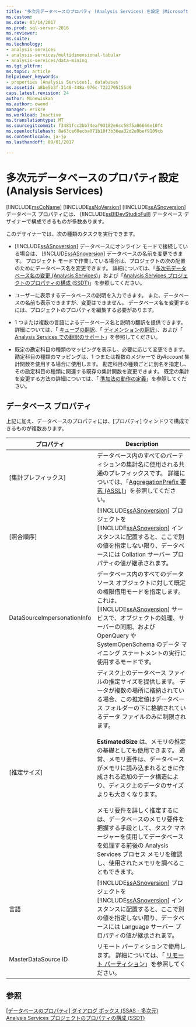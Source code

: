 ```yaml
---
title: "多次元データベースのプロパティ (Analysis Services) を設定 |Microsoft ドキュメント"
ms.custom: 
ms.date: 03/14/2017
ms.prod: sql-server-2016
ms.reviewer: 
ms.suite: 
ms.technology:
- analysis-services
- analysis-services/multidimensional-tabular
- analysis-services/data-mining
ms.tgt_pltfrm: 
ms.topic: article
helpviewer_keywords:
- properties [Analysis Services], databases
ms.assetid: a8be5b3f-3148-448a-976c-7222705155d9
caps.latest.revision: 24
author: Minewiskan
ms.author: owend
manager: erikre
ms.workload: Inactive
ms.translationtype: MT
ms.sourcegitcommit: f3481fcc2bb74eaf93182e6cc58f5a06666e10f4
ms.openlocfilehash: 8a63ce60ecba071b10f3b36ea32d2e9bef9109cb
ms.contentlocale: ja-jp
ms.lasthandoff: 09/01/2017

---
```

# <a name="set-multidimensional-database-properties-analysis-services"></a>多次元データベースのプロパティ設定 (Analysis Services)
  [!INCLUDE[msCoName](../../includes/msconame-md.md)] [!INCLUDE[ssNoVersion](../../includes/ssnoversion-md.md)] [!INCLUDE[ssASnoversion](../../includes/ssasnoversion-md.md)] データベース プロパティには、 [!INCLUDE[ssBIDevStudioFull](../../includes/ssbidevstudiofull-md.md)] データベース デザイナーで構成できるものが多数あります。  
  
 このデザイナーでは、次の種類のタスクを実行できます。  
  
-   [!INCLUDE[ssASnoversion](../../includes/ssasnoversion-md.md)] データベースにオンライン モードで接続している場合は、 [!INCLUDE[ssASnoversion](../../includes/ssasnoversion-md.md)] データベースの名前を変更できます。 プロジェクト モードで作業している場合は、プロジェクトの次の配置のためにデータベース名を変更できます。 詳細については、「[多次元データベース名の変更 (Analysis Services)](../../analysis-services/multidimensional-models/rename-a-multidimensional-database-analysis-services.md)」および「[Analysis Services プロジェクトのプロパティの構成 (SSDT)](../../analysis-services/multidimensional-models/configure-analysis-services-project-properties-ssdt.md)」を参照してください。  
  
-   ユーザーに表示するデータベースの説明を入力できます。 また、データベースの名前も表示できますが、変更はできません。 データベース名を変更するには、プロジェクトのプロパティを編集する必要があります。  
  
-   1 つまたは複数の言語によるデータベース名と説明の翻訳を提供できます。 詳細については、「 [キューブの翻訳](../../analysis-services/multidimensional-models-olap-logical-cube-objects/cube-translations.md)、「 [ディメンションの翻訳](../../analysis-services/multidimensional-models-olap-logical-dimension-objects/dimension-translations.md)」、および「 [Analysis Services での翻訳のサポート](../../analysis-services/translation-support-in-analysis-services.md)」を参照してください。  
  
-   既定の勘定科目の種類のマッピングを表示し、必要に応じて変更できます。 勘定科目の種類のマッピングは、1 つまたは複数のメジャーで *ByAccount* 集計関数を使用する場合に使用します。 勘定科目の種類ごとに別名を指定し、その勘定科目の種類に関連する既存の集計関数を変更できます。 既定の集計を変更する方法の詳細については、「 [準加法の動作の定義](../../analysis-services/multidimensional-models/define-semiadditive-behavior.md)」を参照してください。  
  
## <a name="database-properties"></a>データベース プロパティ  
 上記に加え、データベースのプロパティには、[プロパティ] ウィンドウで構成できるものが複数あります。  
  
|プロパティ|Description|  
|--------------|-----------------|  
|[集計プレフィックス]|データベース内のすべてのパーティションの集計名に使用される共通のプレフィックスです。 詳細については、「[AggregationPrefix 要素 (ASSL)](../../analysis-services/scripting/properties/aggregationprefix-element-assl.md)」を参照してください。|  
|[照合順序]|[!INCLUDE[ssASnoversion](../../includes/ssasnoversion-md.md)] プロジェクトを [!INCLUDE[ssASnoversion](../../includes/ssasnoversion-md.md)] インスタンスに配置すると、ここで別の値を指定しない限り、データベースには Collation サーバー プロパティの値が継承されます。|  
|DataSourceImpersonationInfo|データベース内のすべてのデータ ソース オブジェクトに対して既定の権限借用モードを指定します。 これは、 [!INCLUDE[ssASnoversion](../../includes/ssasnoversion-md.md)] サービスで、オブジェクトの処理、サーバーの同期、および OpenQuery や SystemOpenSchema のデータ マイニング ステートメントの実行に使用するモードです。|  
|[推定サイズ]|ディスク上のデータベース ファイルの推定サイズを提供します。 データが複数の場所に格納されている場合、この推定値はデータベース フォルダーの下に格納されているデータ ファイルのみに制限されます。<br /><br /> **EstimatedSize** は、メモリの推定の基礎としても使用できます。 通常、メモリ要件は、データベースがメモリに読み込まれるときに作成される追加のデータ構造により、ディスク上のデータのサイズよりも大きくなります。<br /><br /> メモリ要件を詳しく推定するには、データベースのメモリ要件を把握する手段として、タスク マネージャーを使用してデータベースを処理する前後の Analysis Services プロセス メモリを確認し、使用されたメモリを調べることもできます。|  
|言語|[!INCLUDE[ssASnoversion](../../includes/ssasnoversion-md.md)] プロジェクトを [!INCLUDE[ssASnoversion](../../includes/ssasnoversion-md.md)] インスタンスに配置すると、ここで別の値を指定しない限り、データベースには Language サーバー プロパティの値が継承されます。|  
|MasterDataSource ID|リモート パーティションで使用します。 詳細については、「 [リモート パーティション](../../analysis-services/multidimensional-models-olap-logical-cube-objects/partitions-remote-partitions.md)」を参照してください。|  
  
## <a name="see-also"></a>参照  
 [[データベースのプロパティ] ダイアログ ボックス (SSAS - 多次元)](http://msdn.microsoft.com/library/70f000b7-917f-4699-b142-7a0d13ff767c)   
 [Analysis Services プロジェクトのプロパティの構成 (SSDT)](../../analysis-services/multidimensional-models/configure-analysis-services-project-properties-ssdt.md)  
  
  


